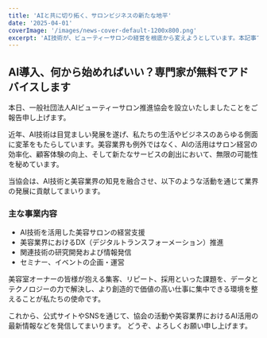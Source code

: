 ```yaml
---
title: 'AIと共に切り拓く、サロンビジネスの新たな地平'
date: '2025-04-01'
coverImage: '/images/news-cover-default-1200x800.png'
excerpt: 'AI技術が、ビューティーサロンの経営を根底から変えようとしています。本記事では、AI導入がもたらす具体的なメリットと、成功へのステップを解説します。'
---
```


## AI導入、何から始めればいい？専門家が無料でアドバイスします

本日、一般社団法人AIビューティーサロン推進協会を設立いたしましたことをご報告申し上げます。

近年、AI技術は目覚ましい発展を遂げ、私たちの生活やビジネスのあらゆる側面に変革をもたらしています。美容業界も例外ではなく、AIの活用はサロン経営の効率化、顧客体験の向上、そして新たなサービスの創出において、無限の可能性を秘めています。

当協会は、AI技術と美容業界の知見を融合させ、以下のような活動を通じて業界の発展に貢献してまいります。

### 主な事業内容
- AI技術を活用した美容サロンの経営支援
- 美容業界におけるDX（デジタルトランスフォーメーション）推進
- 関連技術の研究開発および情報発信
- セミナー、イベントの企画・運営

美容室オーナーの皆様が抱える集客、リピート、採用といった課題を、データとテクノロジーの力で解決し、より創造的で価値の高い仕事に集中できる環境を整えることが私たちの使命です。

これから、公式サイトやSNSを通じて、協会の活動や美容業界におけるAI活用の最新情報などを発信してまいります。
どうぞ、よろしくお願い申し上げます。 